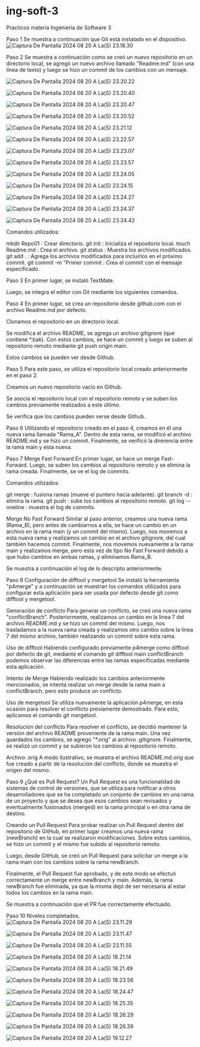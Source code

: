 # ing-soft-3
Practicos materia Ingenieria de Software 3

Paso 1
Se muestra a continuación que Git está instalado en el dispositivo.
![Captura De Pantalla 2024 08 20 A La(S) 23.18.30](Captura%20de%20pantalla%202024-08-20%20a%20la(s)%2023.18.38ng)


Paso 2
Se muestra a continuación como se creó un nuevo repositorio en un directorio local, se agregó un nuevo archivo llamado "Readme.md" (con una línea de texto) y luego se hizo un commit de los cambios con un mensaje.

![Captura De Pantalla 2024 08 20 A La(S) 23.20.22](Captura%20de%20pantalla%202024-08-20%20a%20la(s)%2023.20.22ng)

![Captura De Pantalla 2024 08 20 A La(S) 23.20.40](Captura%20de%20pantalla%202024-08-20%20a%20la(s)%2023.20.40ng)

![Captura De Pantalla 2024 08 20 A La(S) 23.20.47](Captura%20de%20pantalla%202024-08-20%20a%20la(s)%2023.20.47ng)

![Captura De Pantalla 2024 08 20 A La(S) 23.20.52](Captura%20de%20pantalla%202024-08-20%20a%20la(s)%2023.20.52ng)

![Captura De Pantalla 2024 08 20 A La(S) 23.21.12](Captura%20de%20pantalla%202024-08-20%20a%20la(s)%2023.21.12ng)

![Captura De Pantalla 2024 08 20 A La(S) 23.22.57](Captura%20de%20pantalla%202024-08-20%20a%20la(s)%2023.22.57ng)

![Captura De Pantalla 2024 08 20 A La(S) 23.23.07](Captura%20de%20pantalla%202024-08-20%20a%20la(s)%2023.23.07ng)

![Captura De Pantalla 2024 08 20 A La(S) 23.23.57](Captura%20de%20pantalla%202024-08-20%20a%20la(s)%2023.23.57ng)

![Captura De Pantalla 2024 08 20 A La(S) 23.24.05](Captura%20de%20pantalla%202024-08-20%20a%20la(s)%2023.24.05ng)

![Captura De Pantalla 2024 08 20 A La(S) 23.24.15](Captura%20de%20pantalla%202024-08-20%20a%20la(s)%2023.24.15ng)

![Captura De Pantalla 2024 08 20 A La(S) 23.24.27](Captura%20de%20pantalla%202024-08-20%20a%20la(s)%2023.24.27ng)

![Captura De Pantalla 2024 08 20 A La(S) 23.24.37](Captura%20de%20pantalla%202024-08-20%20a%20la(s)%2023.24.37ng)

![Captura De Pantalla 2024 08 20 A La(S) 23.24.42](Captura%20de%20pantalla%202024-08-20%20a%20la(s)%2023.24.42ng)


Comandos utilizados:

mkdir Repo01 : Crear directorio.
git init : Inicializa el repositorio local.
touch Readme.md : Crea el archivo.
git status : Muestra los archivos modificados.
git add . : Agrega los archivos modificados para incluirlos en el próximo commit.
git commit -m "Primer commit : Crea el commit con el mensaje especificado.


Paso 3
En primer lugar, se instaló TextMate.

Luego, se integra el editor con Git mediante los siguientes comandos.

Paso 4
En primer lugar, se crea un repositorio desde github.com con el archivo Readme.md por defecto.

Clonamos el repositorio en un directorio local.

Se modifica el archivo README, se agrega un archivo gitignore (que contiene *.bak). Con estos cambios, se hace un commit y luego se suben al repositorio remoto mediante git push origin main.

Estos cambios se pueden ver desde Github.

Paso 5
Para este paso, se utiliza el repositorio local creado anteriormente en el paso 2.

Creamos un nuevo repositorio vacío en Github.

Se asocia el repositorio local con el repositorio remoto y se suben los cambios previamente realizados a este último.

Se verifica que los cambios pueden verse desde Github.

Paso 6
Utilizando el repositorio creado en el paso 4, creamos en él una nueva rama llamada "Rama_A". Dentro de esta rama, se modificó el archivo README.md y se hizo un commit. Finalmente, se verificó la direrencia entre la rama main y esta nueva.


Paso 7
Merge Fast Forward
En primer lugar, se hace un merge Fast-Forward. Luego, se suben los cambios al repositorio remoto y se elimina la rama creada. Finalmente, se ve el log de commits.

Comandos utilizados:

git merge : fusiona ramas (mueve el puntero hacia adelante).
git branch -d : elimina la rama.
git push : sube los cambios al repositorio remoto.
git log --oneline : muestra el log de commits.


Merge No Fast Forward
Similar al paso anterior, creamos una nueva rama (Rama_B), pero antes de cambiarnos a ella, se hace un cambio en un archivo en la rama main (y un commit del mismo). Luego, nos movemos a esta nueva rama y realizamos un cambio en el archivo gitignore, del cual también hacemos commit. Finalmente, nos movemos nuevamente a la rama main y realizamos merge, pero esta vez de tipo No Fast Forward debido a que hubo cambios en ambas ramas, y eliminamos Rama_B.

Se muestra a continuación el log de lo descripto anteriormente.

Paso 8
Configuración de difftool y mergetool
Se instaló la herramienta "p4merge" y a continuación se muestran los comandos utilizados para configurar esta aplicación para ser usada por defecto desde git como difftool y mergetool.

Generación de conflicto
Para generar un conflicto, se creó una nueva rama "conflictBranch". Posteriormente, realizamos un cambio en la línea 7 del archivo README.md y se hizo un commit del mismo. Luego, nos trasladamos a la nueva rama creada y realizamos otro cambio sobre la línea 7 del mismo archivo, también realizando un commit sobre esta rama.

Uso de difftool
Habiendo configurado previamente p4merge como difftool por defecto de git, mediante el comando git difftool main conflictBranch podemos observar las diferencias entre las ramas especificadas mediante esta aplicación.

Intento de Merge
Habiendo realizado los cambios anteriormente mencionados, se intenta realizar un merge desde la rama main a conflictBranch, pero esto produce un conflicto.

Uso de mergetool
Se utiliza nuevamente la aplicación p4merge, en esta ocasión para resolver el conflicto previamente demostrado. Para esto, aplicamos el comando git mergetool.

Resolución del conflicto
Para resolver el conflicto, se decidió mantener la versión del archivo README proveniente de la rama main. Una vez guardados los cambios, se agrego "*.orig" al archivo .gitignore. Finalmente, se realizó un commit y se subieron los cambios al repositorio remoto.

Archivo .orig
A modo ilustrativo, se muestra el archivo README.md.orig que fue creado a partir de la resolución del conflicto, donde se muestra el origen del mismo.

Paso 9
¿Qué es Pull Request?
Un Pull Request es una funcionalidad de sistemas de control de versiones, que se utiliza para notificar a otros desarrolladores que se ha completado un conjunto de cambios en una rama de un proyecto y que se desea que esos cambios sean revisados y eventualmente fusionados (merged) en la rama principal o en otra rama de destino.

Creando un Pull Request
Para probar realizar un Pull Request dentro del repositorio de GitHub, en primer lugar creamos una nueva rama (newBranch) en la cual se realizaron modificaciones. Sobre estos cambios, se hizo un commit y el mismo fue subido al repositorio remoto.

Luego, desde GitHub, se creó un Pull Request para solicitar un merge a la rama main con los cambios sobre la rama newBranch.

Finalmente, el Pull Request fue aprobado, y de este modo se efectuó correctamente un merge entre newBranch y main. Además, la rama newBranch fue eliminada, ya que la misma dejó de ser necesaria al estar todos los cambios en la rama main.

Se muestra a continuación que el PR fue correctamente efectuado.

Paso 10
Niveles completados.
![Captura De Pantalla 2024 08 20 A La(S) 23.11.29](Captura%20de%20pantalla%202024-08-20%20a%20la(s)%2023.11.29.png)

![Captura De Pantalla 2024 08 20 A La(S) 23.11.47](Captura%20de%20pantalla%202024-08-20%20a%20la(s)%2023.11.47.png)

![Captura De Pantalla 2024 08 20 A La(S) 23.11.55](Captura%20de%20pantalla%202024-08-20%20a%20la(s)%2023.11.55.png)

![Captura De Pantalla 2024 08 20 A La(S) 18.21.14](Captura%20de%20pantalla%202024-08-20%20a%20la(s)%2018.21.14.png)

![Captura De Pantalla 2024 08 20 A La(S) 18.21.49](Captura%20de%20pantalla%202024-08-20%20a%20la(s)%2018.21.49.png)

![Captura De Pantalla 2024 08 20 A La(S) 18.23.56](Captura%20de%20pantalla%202024-08-20%20a%20la(s)%2018.23.56.png)

![Captura De Pantalla 2024 08 20 A La(S) 18.24.47](Captura%20de%20pantalla%202024-08-20%20a%20la(s)%2018.24.47.png)

![Captura De Pantalla 2024 08 20 A La(S) 18.25.35](Captura%20de%20pantalla%202024-08-20%20a%20la(s)%2018.25.35.png)

![Captura De Pantalla 2024 08 20 A La(S) 18.26.29](Captura%20de%20pantalla%202024-08-20%20a%20la(s)%2018.26.29.png)

![Captura De Pantalla 2024 08 20 A La(S) 18.26.39](Captura%20de%20pantalla%202024-08-20%20a%20la(s)%2018.26.39.png)

![Captura De Pantalla 2024 08 20 A La(S) 19.12.27](Captura%20de%20pantalla%202024-08-20%20a%20la(s)%2019.12.27.png)
